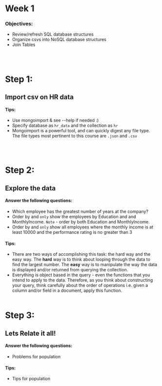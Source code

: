 # Week 1 

### Objectives:
* Review/refresh SQL database structures
* Organize csvs into NoSQL database structures
* Join Tables


<br><br>

# Step 1:<br>

## Import csv on HR data

#### Tips:
* Use mongoimport & see --help if needed :)
* Specify database as `hr_data` and the collection as `hr`
* Mongoimport is a powerful tool, and can quickly digest any file type. The file types most pertinent to this course are `.json` and `.csv` 


<br><br>
# Step 2:<br>

## Explore the data
#### Answer the following questions:
* Which employee has the greatest number of years at the company?
* Order by and `only` show the employees by Education and and MonthlyIncome. `Note` -  order by both Education and MonthlyIncome.
* Order by and `only` show all employees where the monthly income is at least 10000 and the performance rating is no greater than 3
#### Tips:
* There are two ways of accomplishing this task: the hard way and the easy way. The <strong>hard</strong> way is to think about looping through the data to find the largest number. The <strong>easy</strong> way is to manipulate the way the data is displayed and/or returned from querying the collection.
* Everything is object based in the query - even the functions that you intend to apply to the data. Therefore, as you think about constructing your query, think carefully about the order of operations i.e. given a column and/or field in a document, apply this function.
<br><br>
# Step 3:<br>

## Lets Relate it all!
#### Answer the following questions:
* Problems for population
#### Tips:
* Tips for population